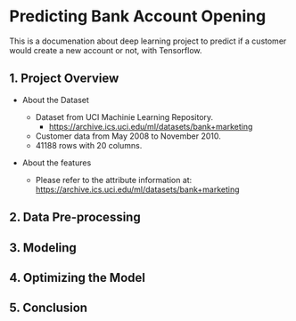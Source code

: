 # Predicting Bank Account Opening
This is a documenation about deep learning project to predict if a customer would create a new account or not, with Tensorflow.

## 1. Project Overview

* About the Dataset
    * Dataset from UCI Machinie Learning Repository.
        * https://archive.ics.uci.edu/ml/datasets/bank+marketing
    * Customer data from May 2008 to November 2010.
    * 41188 rows with 20 columns.

* About the features
    * Please refer to the attribute information at: https://archive.ics.uci.edu/ml/datasets/bank+marketing
    
## 2. Data Pre-processing

## 3. Modeling

## 4. Optimizing the Model

## 5. Conclusion
